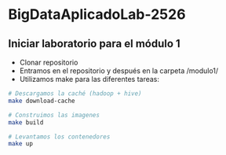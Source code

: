 # BigDataAplicadoLab-2526

## Iniciar laboratorio para el módulo 1

- Clonar repositorio
- Entramos en el repositorio y después en la carpeta /modulo1/
- Utilizamos make para las diferentes tareas:

```bash
# Descargamos la caché (hadoop + hive)
make download-cache

# Construimos las imagenes
make build

# Levantamos los contenedores
make up
```
